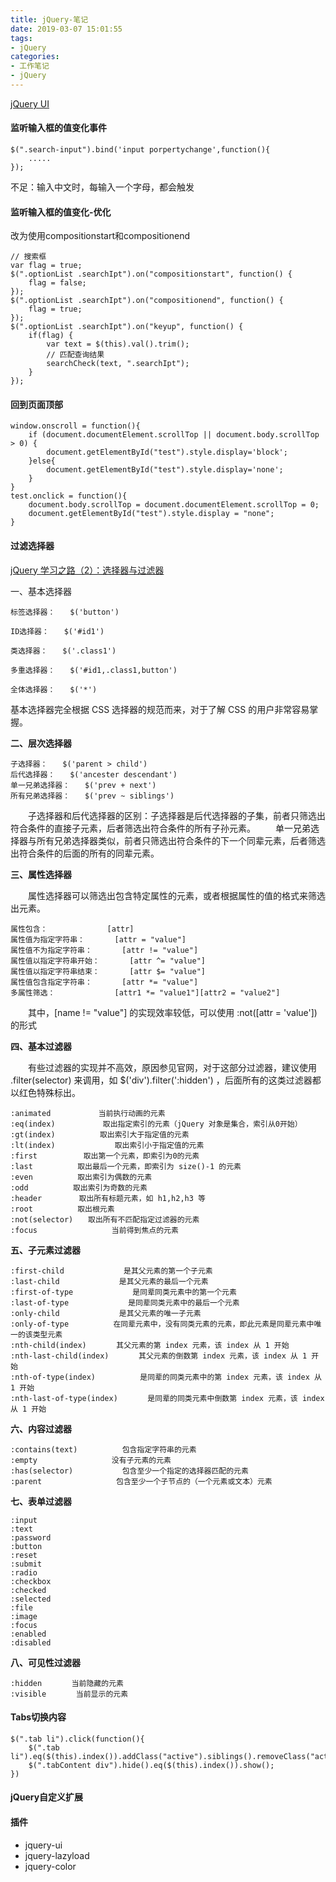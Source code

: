 ```yaml
---
title: jQuery-笔记
date: 2019-03-07 15:01:55
tags:
- jQuery
categories: 
- 工作笔记
- jQuery
---
```




[jQuery UI](https://www.jqueryui.org.cn/)

#### 监听输入框的值变化事件

```
$(".search-input").bind('input porpertychange',function(){
	.....
});
```

不足：输入中文时，每输入一个字母，都会触发

#### 监听输入框的值变化-优化

改为使用compositionstart和compositionend

```
// 搜索框
var flag = true;
$(".optionList .searchIpt").on("compositionstart", function() {
    flag = false;
});
$(".optionList .searchIpt").on("compositionend", function() {
    flag = true;
});
$(".optionList .searchIpt").on("keyup", function() {
    if(flag) {
        var text = $(this).val().trim();
        // 匹配查询结果
        searchCheck(text, ".searchIpt");
    }
});
```

#### 回到页面顶部

```
window.onscroll = function(){
    if (document.documentElement.scrollTop || document.body.scrollTop > 0) {
        document.getElementById("test").style.display='block';
    }else{
        document.getElementById("test").style.display='none';
    }
}
test.onclick = function(){
    document.body.scrollTop = document.documentElement.scrollTop = 0;
    document.getElementById("test").style.display = "none";
}
```

#### 过滤选择器

[jQuery 学习之路（2）：选择器与过滤器](https://www.lmlphp.com/user/58650/article/item/808868/)

一、基本选择器

```
标签选择器：　　$('button')

ID选择器：　　$('#id1')

类选择器：　　$('.class1')

多重选择器：　　$('#id1,.class1,button')

全体选择器：　　$('*') 
```

基本选择器完全根据 CSS 选择器的规范而来，对于了解 CSS 的用户非常容易掌握。

**二、层次选择器**

```
子选择器：　　$('parent > child')　　　　　　　　
后代选择器：　　$('ancester descendant')
单一兄弟选择器：　　$('prev + next')
所有兄弟选择器：　　$('prev ~ siblings')
```

　　子选择器和后代选择器的区别：子选择器是后代选择器的子集，前者只筛选出符合条件的直接子元素，后者筛选出符合条件的所有子孙元素。
　　单一兄弟选择器与所有兄弟选择器类似，前者只筛选出符合条件的下一个同辈元素，后者筛选出符合条件的后面的所有的同辈元素。

**三、属性选择器**

　　属性选择器可以筛选出包含特定属性的元素，或者根据属性的值的格式来筛选出元素。

```
属性包含：　　　　　　　　[attr]
属性值为指定字符串：　　　　[attr = "value"]
属性值不为指定字符串：　　　　[attr != "value"]
属性值以指定字符串开始：　　　　[attr ^= "value"]
属性值以指定字符串结束：　　　　[attr $= "value"]
属性值包含指定字符串：　　　　[attr *= "value"]
多属性筛选：　　　　　　　　[attr1 *= "value1"][attr2 = "value2"]
```

　　其中，[name != "value"] 的实现效率较低，可以使用 :not([attr = 'value']) 的形式

**四、基本过滤器**

　　有些过滤器的实现并不高效，原因参见官网，对于这部分过滤器，建议使用 .filter(selector) 来调用，如 $('div').filter(':hidden') ，后面所有的这类过滤器都以红色特殊标出。

```
:animated　　　　    当前执行动画的元素
:eq(index)　　　　    取出指定索引的元素（jQuery 对象是集合，索引从0开始）
:gt(index)　　　　　　取出索引大于指定值的元素
:lt(index)　　　　　　　　取出索引小于指定值的元素
:first 　　　　　 取出第一个元素，即索引为0的元素
:last　　　　　　取出最后一个元素，即索引为 size()-1 的元素
:even　　　　　　取出索引为偶数的元素
:odd　　　　　　取出索引为奇数的元素
:header　　　　　取出所有标题元素，如 h1,h2,h3 等
:root　　　　　　取出根元素
:not(selector)　　取出所有不匹配指定过滤器的元素　
:focus　　　　　　　　　　当前得到焦点的元素
```

**五、子元素过滤器**

```
:first-child　　　　　　　　是其父元素的第一个子元素
:last-child　　　　　　　　是其父元素的最后一个元素
:first-of-type　　　　　　　　是同辈同类元素中的第一个元素
:last-of-type　　　　　　　　是同辈同类元素中的最后一个元素
:only-child　　　　　　　　是其父元素的唯一子元素
:only-of-type　　　　　　在同辈元素中，没有同类元素的元素，即此元素是同辈元素中唯一的该类型元素
:nth-child(index)　　　　其父元素的第 index 元素，该 index 从 1 开始
:nth-last-child(index)　　　　其父元素的倒数第 index 元素，该 index 从 1 开始
:nth-of-type(index)　　　　　　是同辈的同类元素中的第 index 元素，该 index 从 1 开始
:nth-last-of-type(index)　　　　是同辈的同类元素中倒数第 index 元素，该 index 从 1 开始
```

**六、内容过滤器**

```
:contains(text)　　　　　　包含指定字符串的元素
:empty　　　　　　　　　　没有子元素的元素
:has(selector)　　　　　　 包含至少一个指定的选择器匹配的元素
:parent　　　　　　　　　　包含至少一个子节点的（一个元素或文本）元素
```

**七、表单过滤器**

```
:input
:text
:password
:button
:reset
:submit
:radio
:checkbox
:checked
:selected
:file
:image
:focus
:enabled
:disabled
```

**八、可见性过滤器**

```
:hidden　　　　当前隐藏的元素
:visible　　　　当前显示的元素
```



#### Tabs切换内容

```
$(".tab li").click(function(){
    $(".tab li").eq($(this).index()).addClass("active").siblings().removeClass("active");
    $(".tabContent div").hide().eq($(this).index()).show();
})
```







#### jQuery自定义扩展



#### 插件

- jquery-ui
- jquery-lazyload
- jquery-color